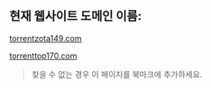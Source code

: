 ## 현재 웹사이트 도메인 이름:

[torrentzota149.com](https://torrentzota149.com)

[torrenttop170.com](https://torrenttop170.com)


> 찾을 수 없는 경우 이 페이지를 북마크에 추가하세요.

